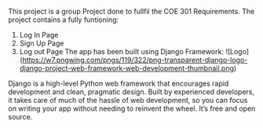 This project is a group Project done to fullfil the COE 301 Requirements.
The project contains a fully funtioning:
 1. Log In Page
 2. Sign Up Page 
 3. Log out Page 
The app has been built using Django Framework: 
![Logo] (https://w7.pngwing.com/pngs/119/322/png-transparent-django-logo-django-project-web-framework-web-development-thumbnail.png)

Django is a high-level Python web framework that encourages rapid development and clean, pragmatic design. Built by experienced developers, it takes care of much of the hassle of web development, so you can focus on writing your app without needing to reinvent the wheel. It’s free and open source. 
